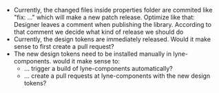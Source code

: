 - Currently, the changed files inside properties folder are commited like "fix: ..." which will make a new patch release. Optimize like that: Designer leaves a comment when publishing the library. According to that comment we decide what kind of release we should do
- Currently, the design tokens are immediately released. Would it make sense to first create a pull request?
- The new design tokens need to be installed manually in lyne-components. would it make sense to:
  - ... trigger a build of lyne-components automatically?
  - ... create a pull requests at lyne-components with the new design tokens?
